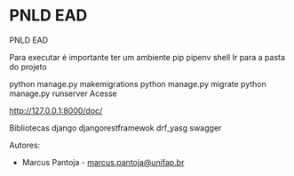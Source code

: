 # PNLD EAD
PNLD EAD


Para executar é importante ter um ambiente pip
pipenv shell
Ir para a pasta do projeto

python manage.py makemigrations
python manage.py migrate
python manage.py runserver
Acesse

http://127.0.0.1:8000/doc/

Bibliotecas
django
djangorestframewok
drf_yasg
swagger

Autores:
- Marcus Pantoja - marcus.pantoja@unifap.br
